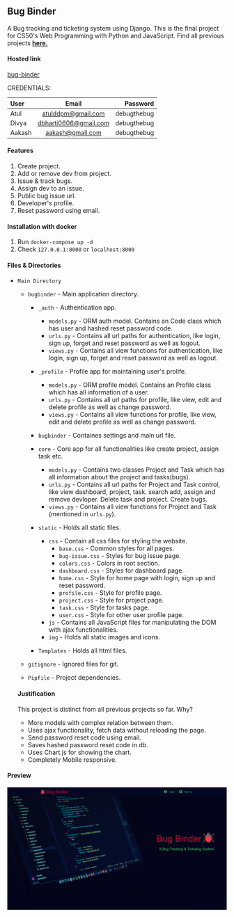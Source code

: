 ## Bug Binder

A Bug tracking and ticketing system using Django.
This is the final project for CS50's Web Programming with Python and JavaScript.
Find all previous projects <b>[here.](https://github.com/asifo1/cs50w)</b>

#### Hosted link
[bug-binder](http://atulK.pythonanywhere.com)

CREDENTIALS:<br>

| User | Email | Password |
| :------ | :----: | -----: |
| Atul | atulddpm@gmail.com  | debugthebug |
| Divya | dbharti0606@gmail.com  | debugthebug |
| Aakash | aakash@gmail.com | debugthebug |

#### Features

1. Create project.
2. Add or remove dev from project.
3. Issue & track bugs.
4. Assign dev to an issue.
5. Public bug issue url.
6. Developer's profile.
7. Reset password using email.

#### Installation with docker
1. Run `docker-compose up -d`
2. Check `127.0.0.1:8000` or `localhost:8000`

#### Files & Directories

- `Main Directory`

  - `bugbinder` - Main application directory.

    - `_auth` - Authentication app.

      - `models.py` - ORM auth model. Contains an Code class which has user and hashed reset password code.
      - `urls.py` - Contains all url paths for authentication, like login, sign up, forget and reset password as well as logout.
      - `views.py` - Contains all view functions for authentication, like login, sign up, forget and reset password as well as logout.

    - `_profile` - Profile app for maintaining user's prolife.
      - `models.py` - ORM profile model. Contains an Profile class which has all information of a user.
      - `urls.py` - Contains all url paths for profile, like view, edit and delete profile as well as change password.
      - `views.py` - Contains all view functions for profile, like view, edit and delete profile as well as change password.
    - `bugbinder` - Containes settings and main url file.
    - `core` - Core app for all functionalities like create project, assign task etc.
      - `models.py` - Contains two classes Project and Task which has all information about the project and tasks(bugs).
      - `urls.py` - Contains all url paths for Project and Task control, like view dashboard, project, task. search add, assign and remove devloper. Delete task and project. Create bugs.
      - `views.py` - Contains all view functions for Project and Task (mentioned in `urls.py`).
    - `static` - Holds all static files.
      - `css` - Contain all css files for styling the website.
        - `base.css` - Common styles for all pages.
        - `bug-issue.css` - Styles for bug issue page.
        - `colors.css` - Colors in root section.
        - `dashboard.css` - Styles for dashboard page.
        - `home.css` - Style for home page with login, sign up and reset password.
        - `profile.css` - Style for profile page.
        - `project.css` - Style for project page.
        - `task.css` - Style for tasks page.
        - `user.css` - Style for other user profile page.
      - `js` - Contains all JavaScript files for manipulating the DOM with ajax functionalities.
      - `img` - Holds all static images and icons.
    - `Templates` - Holds all html files.

  - `gitignore` - Ignored files for git.
  - `Pipfile` - Project dependencies.

  #### Justification

  This project is distinct from all previous projects so far. Why?

  - More models with complex relation between them.
  - Uses ajax functionality, fetch data without reloading the page.
  - Send password reset code using email.
  - Saves hashed password reset code in db.
  - Uses Chart.js for showing the chart.
  - Completely Mobile responsive.

#### Preview

![Preview](preview.gif)
